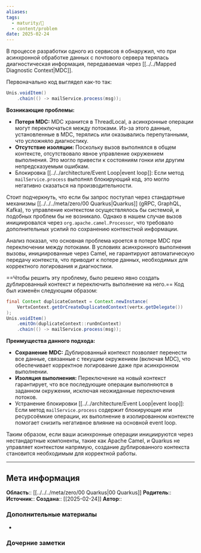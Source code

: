 ```yaml
---
aliases: 
tags:
  - maturity/🌱
  - content/problem
date: 2025-02-24
---
```

В процессе разработки одного из сервисов я обнаружил, что при асинхронной обработке данных с почтового сервера терялась диагностическая информация, передаваемая через [[../../Mapped Diagnostic Context|MDC]].

Первоначально код выглядел как-то так:

```java
Unis.voidItem()
    .chain(() -> mailService.process(msg));
```

**Возникающие проблемы:**
- **Потеря MDC:** MDC хранится в ThreadLocal, а асинхронные операции могут переключаться между потоками. Из-за этого данные, установленные в MDC, терялись или оказывались перепутанными, что усложняло диагностику.
- **Отсутствие изоляции:** Поскольку вызов выполнялся в общем контексте, отсутствовало явное управление окружением выполнения. Это могло привести к состояниям гонки или другим непредсказуемым ошибкам.
- Блокировка [[../../architecture/Event Loop|event loop]]: Если метод `mailService.process` выполнял блокирующий код, это могло негативно сказаться на производительности.

Стоит подчеркнуть, что если бы запрос поступал через стандартные механизмы [[../../../meta/zero/00 Quarkus|Quarkus]] (gRPC, GraphQL, Kafka), то управление контекстом осуществлялось бы системой, и подобных проблем бы не возникало. Однако в нашем случае вызов инициировался через `org.apache.camel.Processor`, что требовало дополнительных усилий по сохранению контекстной информации.

Анализ показал, что основная проблема кроется в потере MDC при переключении между потоками. В условиях асинхронного выполнения вызовы, инициированные через Camel, не гарантируют автоматическую передачу контекста, что приводит к потере данных, необходимых для корректного логирования и диагностики.

==Чтобы решить эту проблему, было решено явно создать дублированный контекст и переключить выполнение на него.==  Код был изменён следующим образом:

```java
final Context duplicateContext = Context.newInstance(
    VertxContext.getOrCreateDuplicatedContext(vertx.getDelegate())
);
Unis.voidItem()
    .emitOn(duplicateContext::runOnContext)
    .chain(() -> mailService.process(msg));
```

**Преимущества данного подхода:**
- **Сохранение MDC:** Дублированный контекст позволяет перенести все данные, связанные с текущим окружением (включая MDC), что обеспечивает корректное логирование даже при асинхронном выполнении.
- **Изоляция выполнения:** Переключение на новый контекст гарантирует, что все последующие операции выполняются в заданном окружении, исключая неожиданные переключения потоков.
- Устранение блокировки [[../../architecture/Event Loop|event loop]]: Если метод `mailService.process` содержит блокирующие или ресурсоёмкие операции, их выполнение в изолированном контексте помогает снизить негативное влияние на основной event loop.

Таким образом, если ваши асинхронные операции инициируются через нестандартные компоненты, такие как Apache Camel, и Quarkus не управляет контекстом напрямую, создание дублированного контекста становится необходимым для корректной работы.

***
## Мета информация
**Область**:: [[../../../meta/zero/00 Quarkus|00 Quarkus]]
**Родитель**:: 
**Источник**:: 
**Создана**:: [[2025-02-24]]
**Автор**:: 
### Дополнительные материалы
- 

### Дочерние заметки
<!-- QueryToSerialize: LIST FROM [[]] WHERE contains(Родитель, this.file.link) or contains(parents, this.file.link) -->

